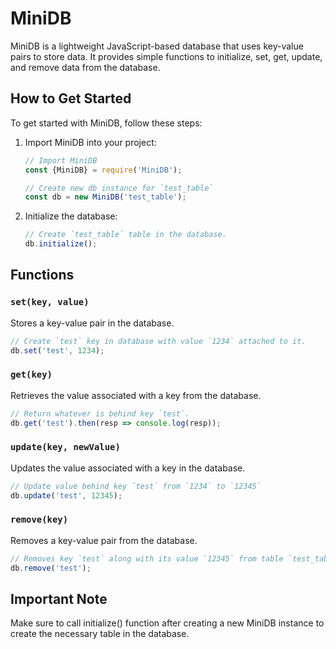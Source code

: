 # MiniDB

MiniDB is a lightweight JavaScript-based database that uses key-value pairs to store data. It provides simple functions to initialize, set, get, update, and remove data from the database.

## How to Get Started

To get started with MiniDB, follow these steps:

1. Import MiniDB into your project:

    ```javascript
    // Import MiniDB
    const {MiniDB} = require('MiniDB');

    // Create new db instance for `test_table`
    const db = new MiniDB('test_table');
    ```

2. Initialize the database:

    ```javascript
    // Create `test_table` table in the database.
    db.initialize();
    ```

## Functions

### `set(key, value)`

Stores a key-value pair in the database.

```javascript
// Create `test` key in database with value `1234` attached to it.
db.set('test', 1234);
```

### `get(key)`
Retrieves the value associated with a key from the database.
```javascript
// Return whatever is behind key `test`.
db.get('test').then(resp => console.log(resp));
```

### `update(key, newValue)`
Updates the value associated with a key in the database.
```javascript
// Update value behind key `test` from `1234` to `12345`
db.update('test', 12345);
```

### `remove(key)`
Removes a key-value pair from the database.
```javascript
// Removes key `test` along with its value `12345` from table `test_table`
db.remove('test');
```
## Important Note
Make sure to call initialize() function after creating a new MiniDB instance to create the necessary table in the database.
